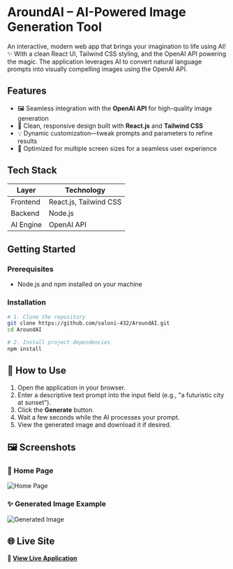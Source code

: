 # AroundAI – AI-Powered Image Generation Tool

An interactive, modern web app that brings your imagination to life using AI! ✨ With a clean React UI, Tailwind CSS styling, and the OpenAI API powering the magic. The application leverages AI to convert natural language prompts into visually compelling images using the OpenAI API.

##  Features

- 🖼 Seamless integration with the **OpenAI API** for high-quality image generation  
- 🎨 Clean, responsive design built with **React.js** and **Tailwind CSS**  
- 💡 Dynamic customization—tweak prompts and parameters to refine results  
- 📱 Optimized for multiple screen sizes for a seamless user experience  

##  Tech Stack

| Layer       | Technology               |
|-------------|--------------------------|
| Frontend    | React.js, Tailwind CSS   |
| Backend     | Node.js                  |
| AI Engine   | OpenAI API               |

##  Getting Started

### Prerequisites

- Node.js and npm installed on your machine

### Installation

```bash
# 1. Clone the repository
git clone https://github.com/saloni-432/AroundAI.git
cd AroundAI

# 2. Install project dependencies
npm install
```

## 🧭 How to Use

1. Open the application in your browser.
2. Enter a descriptive text prompt into the input field (e.g., "a futuristic city at sunset").
3. Click the **Generate** button.
4. Wait a few seconds while the AI processes your prompt.
5. View the generated image and download it if desired.

## 🖼️ Screenshots

### 🎨 Home Page
![Home Page](./screenshots/home.png)

### ✨ Generated Image Example
![Generated Image](./screenshots/generated.png)

## 🌐 Live Site

**🔗 [View Live Application](https://aroundai.vercel.app/)**
